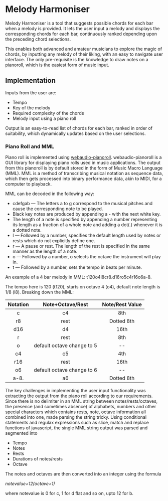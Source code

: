 # Melody Harmoniser

Melody Harmoniser is a tool that suggests possible chords for each bar when a melody is provided. It lets the user input a melody and displays the corresponding chords for each bar, continuously ranked depending upon the preceding chord selections.

This enables both advanced and amateur musicians to explore the magic of chords, by inputting any melody of their liking, with an easy to navigate user interface. The only pre-requisite is the knowledge to draw notes on a pianoroll, which is the easiest form of music input.

## Implementation

Inputs from the user are:
* Tempo
* Key of the melody
* Required complexity of the chords
* Melody input using a piano roll

Output is an easy-to-read list of chords for each bar, ranked in order of suitability, which dynamically updates based on the user selections.

### Piano Roll and MML 

Piano roll is implemented using [webaudio-pianoroll]([https://github.com/g200kg/webaudio-pianoroll). webaudio-pianoroll is a GUI library for displaying piano rolls used in music applications. 
The output from this pianoroll is by default stored in the form of Music Macro Language (MML). MML is a method of transcribing musical notation as sequence data, which then gets processed into binary performance data, akin to MIDI, for a computer to playback.

MML can be decoded in the following way:

* cdefgab — The letters a to g correspond to the musical pitches and cause the corresponding note to be played.
* Black key notes are produced by appending a - with the next white key.
* The length of a note is specified by appending a number representing its length as a fraction of a whole note and adding a dot(.) whenever it is a dotted note.
* l — Followed by a number, specifies the default length used by notes or rests which do not explicitly define one.
* r — A pause or rest. The length of the rest is specified in the same manner as the length of a note.
* o — Followed by a number, o selects the octave the instrument will play in.
* t — Followed by a number, sets the tempo in beats per minute.

An example of a 4 bar melody in MML: t120o4l8cr8.d16ro5c4r16o6a-8.

The tempo here is 120 (t120), starts on octave 4 (o4), default note length is 1/8 (l8). Breaking down the MML:


| Notation  | Note+Octave/Rest   | Note/Rest Value | 
| :-------------: |:-------------:| :-----:|
| c     | c4 | 8th |
| r8  | rest      |  Dotted 8th |
| d16 | d4     |    16th  |
| r     | rest | 8th |
| o  | default octave change to 5      |  -- |
| c4 | c5     |    4th  |
| r16     | rest | 16th |
| o6  |   default octave change to 6     | -- |
| a-8. | a6    |    Dotted 8th  |



The key challenges in implementing the user input functionality was extracting the output from the piano roll according to our requirements. Since there is no delimiter in an MML string between notes/rests/octaves, 
the presence (and sometimes absence) of alphabets, numbers and other special characters which contains rests, note, octave information all combined into one, made parsing the string tricky.
Using conditional statements and regulax expressions such as slice, match and replace functions of javascript, the single MML string output was parsed and segmented into
* Tempo
* Notes
* Rests
* Durations of notes/rests
* Octave

The notes and octaves are then converted into an integer using the formula 

*notevalue+12(octave+1)*

where notevalue is 0 for c, 1 for d flat and so on, upto 12 for b.
